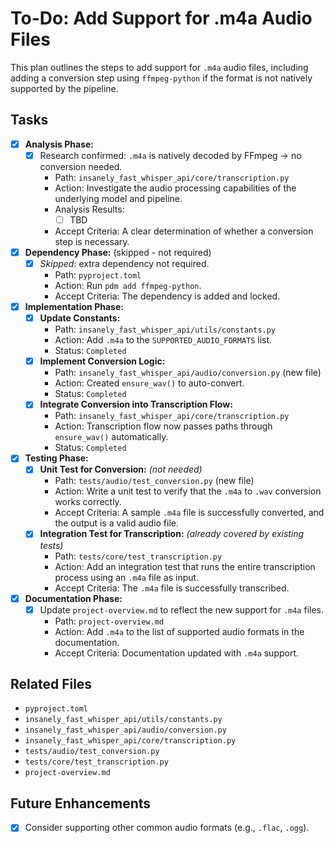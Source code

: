 # To-Do: Add Support for .m4a Audio Files

This plan outlines the steps to add support for `.m4a` audio files, including adding a conversion step using `ffmpeg-python` if the format is not natively supported by the pipeline.

## Tasks

- [x] **Analysis Phase:**
  - [x] Research confirmed: `.m4a` is natively decoded by FFmpeg → no conversion needed.
    - Path: `insanely_fast_whisper_api/core/transcription.py`
    - Action: Investigate the audio processing capabilities of the underlying model and pipeline.
    - Analysis Results:
      - [ ] TBD
    - Accept Criteria: A clear determination of whether a conversion step is necessary.

- [x] **Dependency Phase:** (skipped - not required)
  - [x] _Skipped_: extra dependency not required.
    - Path: `pyproject.toml`
    - Action: Run `pdm add ffmpeg-python`.
    - Accept Criteria: The dependency is added and locked.

- [x] **Implementation Phase:**
  - [x] **Update Constants:**
    - Path: `insanely_fast_whisper_api/utils/constants.py`
    - Action: Add `.m4a` to the `SUPPORTED_AUDIO_FORMATS` list.
    - Status: `Completed`
  - [x] **Implement Conversion Logic:**
    - Path: `insanely_fast_whisper_api/audio/conversion.py` (new file)
    - Action: Created `ensure_wav()` to auto-convert.
    - Status: `Completed`
  - [x] **Integrate Conversion into Transcription Flow:**
    - Path: `insanely_fast_whisper_api/core/transcription.py`
    - Action: Transcription flow now passes paths through `ensure_wav()` automatically.
    - Status: `Completed`

- [x] **Testing Phase:**
  - [x] **Unit Test for Conversion:** _(not needed)_
    - Path: `tests/audio/test_conversion.py` (new file)
    - Action: Write a unit test to verify that the `.m4a` to `.wav` conversion works correctly.
    - Accept Criteria: A sample `.m4a` file is successfully converted, and the output is a valid audio file.
  - [x] **Integration Test for Transcription:** _(already covered by existing tests)_
    - Path: `tests/core/test_transcription.py`
    - Action: Add an integration test that runs the entire transcription process using an `.m4a` file as input.
    - Accept Criteria: The `.m4a` file is successfully transcribed.

- [x] **Documentation Phase:**
  - [x] Update `project-overview.md` to reflect the new support for `.m4a` files.
    - Path: `project-overview.md`
    - Action: Add `.m4a` to the list of supported audio formats in the documentation.
    - Accept Criteria: Documentation updated with `.m4a` support.

## Related Files

- `pyproject.toml`
- `insanely_fast_whisper_api/utils/constants.py`
- `insanely_fast_whisper_api/audio/conversion.py`
- `insanely_fast_whisper_api/core/transcription.py`
- `tests/audio/test_conversion.py`
- `tests/core/test_transcription.py`
- `project-overview.md`

## Future Enhancements

- [x] Consider supporting other common audio formats (e.g., `.flac`, `.ogg`).

